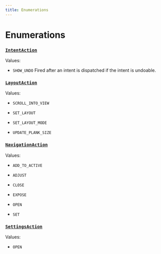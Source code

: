 ```yaml
---
title: Enumerations
---
```

# Enumerations
### [`IntentAction`](https://github.com/dxos/dxos/blob/5edae0c63/packages/sdk/app-framework/src/plugins/IntentPlugin/provides.ts#L30)



Values:
- `SHOW_UNDO` Fired after an intent is dispatched if the intent is undoable.


### [`LayoutAction`](https://github.com/dxos/dxos/blob/5edae0c63/packages/sdk/app-framework/src/plugins/common/layout.ts#L94)



Values:
- `SCROLL_INTO_VIEW` 

- `SET_LAYOUT` 

- `SET_LAYOUT_MODE` 

- `UPDATE_PLANK_SIZE` 


### [`NavigationAction`](https://github.com/dxos/dxos/blob/5edae0c63/packages/sdk/app-framework/src/plugins/common/navigation.ts#L147)



Values:
- `ADD_TO_ACTIVE` 

- `ADJUST` 

- `CLOSE` 

- `EXPOSE` 

- `OPEN` 

- `SET` 


### [`SettingsAction`](https://github.com/dxos/dxos/blob/5edae0c63/packages/sdk/app-framework/src/plugins/common/settings.ts#L20)



Values:
- `OPEN` 


